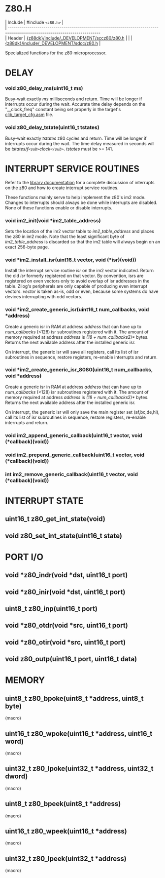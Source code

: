 # Z80.H

 | Include    | #include `<z80.h>`                                                                                              |                                               
 | ----------------------------------------------------------------------------------------------------------------------------                                               
 | Header     | [{z88dk}/include/_DEVELOPMENT/sccz80/z80.h](http://z88dk.cvs.sourceforge.net/viewvc/z88dk/z88dk/include/_DEVELOPMENT/sccz80/z80.h?content-type=text%2Fplain) |
 | | [{z88dk}/include/_DEVELOPMENT/sdcc/z80.h](http://z88dk.cvs.sourceforge.net/viewvc/z88dk/z88dk/include/_DEVELOPMENT/sdcc/z80.h?content-type=text%2Fplain) |               

Specialized functions for the z80 microprocessor.


# DELAY

### void z80_delay_ms(uint16_t ms)

Busy-wait exactly *ms* milliseconds and return.  Time will be longer if interrupts occur during the wait.  Accurate time delay depends on the "__clock_freq" constant being set properly in the target's [ clib_target_cfg.asm](temp/front#library_configuration ) file. 

### void z80_delay_tstate(uint16_t tstates)

Busy-wait exactly *tstates* z80 cycles and return.  Time will be longer if interrupts occur during the wait.  The time delay measured in seconds will be *tstates/f`<sub>`clock`</sub>`*.  *tstates* must be >= 141.


# INTERRUPT SERVICE ROUTINES

Refer to the [ library documentation](temp/front#interrupts ) for a complete discussion of interrupts on the z80 and how to create interrupt service routines.

These functions mainly serve to help implement the z80's im2 mode.  Changes to interrupts should always be done while interrupts are disabled.  None of these functions enable or disable interrupts.

### void im2_init(void *im2_table_address)

Sets the location of the im2 vector table to *im2_table_address* and places the z80 in im2 mode.  Note that the least significant byte of *im2_table_address* is discarded so that the im2 table will always begin on an exact 256-byte page.

### void *im2_install_isr(uint16_t vector, void (*isr)(void))

Install the interrupt service routine *isr* on the im2 vector indicated.  Return the old *isr* formerly registered on that vector.  By convention, isrs are registered on even vectors only to avoid overlap of isr addresses in the table.  Zilog's peripherals are only capable of producing even interrupt vectors.  *vector* is taken as-is, odd or even, because some systems do have devices interrupting with odd vectors.

### void *im2_create_generic_isr(uint16_t num_callbacks, void *address)

Create a generic isr in RAM at address *address* that can have up to *num_callbacks* (<128) isr subroutines registered with it.  The amount of memory required at address *address* is *(18 + num_callbacks*2)* bytes.  Returns the next available address after the installed generic isr.

On interrupt, the generic isr will save all registers, call its list of isr subroutines in sequence, restore registers, re-enable interrupts and return.

### void *im2_create_generic_isr_8080(uint16_t num_callbacks, void *address)

Create a generic isr in RAM at address *address* that can have up to *num_callbacks* (<128) isr subroutines registered with it.  The amount of memory required at address *address* is *(18 + num_callbacks*2)* bytes.  Returns the next available address after the installed generic isr.

On interrupt, the generic isr will only save the main register set (af,bc,de,hl), call its list of isr subroutines in sequence, restore registers, re-enable interrupts and return.

### void im2_append_generic_callback(uint16_t vector, void (*callback)(void))

### void im2_prepend_generic_callback(uint16_t vector, void (*callback)(void))

### int im2_remove_generic_callback(uint16_t vector, void (*callback)(void))


# INTERRUPT STATE

## uint16_t z80_get_int_state(void)

## void z80_set_int_state(uint16_t state)


# PORT I/O

## void *z80_indr(void *dst, uint16_t port)

## void *z80_inir(void *dst, uint16_t port)

## uint8_t z80_inp(uint16_t port)

## void *z80_otdr(void *src, uint16_t port)

## void *z80_otir(void *src, uint16_t port)

## void z80_outp(uint16_t port, uint16_t data)


# MEMORY

## uint8_t z80_bpoke(uint8_t *address, uint8_t byte)

(macro)

## uint16_t z80_wpoke(uint16_t *address, uint16_t word)

(macro)

## uint32_t z80_lpoke(uint32_t *address, uint32_t dword)

(macro)

## uint8_t z80_bpeek(uint8_t *address)

(macro)

## uint16_t z80_wpeek(uint16_t *address)

(macro)

## uint32_t z80_lpeek(uint32_t *address)

(macro)

